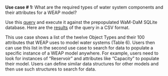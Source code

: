 **Use case # 1:** What are the required types of water system components and their attributes for a WEAP model?   

Use this [query](https://github.com/amabdallah/WaM-DaM/blob/master/02UseCases/Queries/01DataStructures.sql) and execute it against the prepopulated WaM-DaM SQLite database. Here are the [results](https://github.com/amabdallah/WaM-DaM/blob/master/02UseCases/Results/UseCase1.csv) of the query in a CSV format.    

This use case shows a list of the twelve Object Types and their 100 attributes that WEAP uses to model water systems (Table 6). Users then can use this list in the second use case to search for data to populate a specific instance of a WEAP model anywhere. For example, users need to look for instances of “Reservoir” and attributes like “Capacity” to populate their model. Users can define similar data structures for other models and then use such structures to search for data. 

